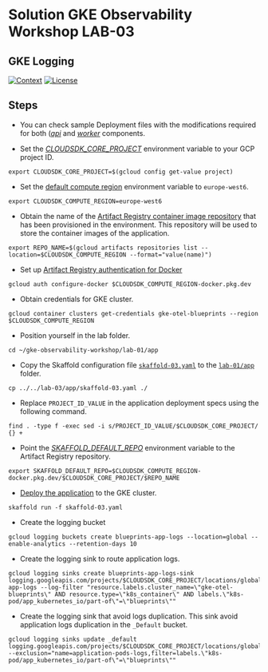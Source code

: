 # Solution GKE Observability Workshop LAB-03

## GKE Logging

[![Context](https://img.shields.io/badge/GKE%20Observability%20Workshop-03-blue.svg)](#)
[![License](https://img.shields.io/badge/License-Apache%202.0-blue.svg)](https://opensource.org/licenses/Apache-2.0)

## Steps

* You can check sample Deployment files with the modifications required for both ([*api*](./app/api/k8s/deployment.yaml) and [*worker*](./app/worker/k8s/deployment.yaml) components.

* Set the [*CLOUDSDK_CORE_PROJECT*](https://cloud.google.com/compute/docs/gcloud-compute#default_project) environment variable to your GCP project ID.
```
export CLOUDSDK_CORE_PROJECT=$(gcloud config get-value project)
```

* Set the [default compute region](https://cloud.google.com/compute/docs/gcloud-compute#set-default-region-zone-environment-variables) environment variable to `europe-west6`.
```
export CLOUDSDK_COMPUTE_REGION=europe-west6
```

* Obtain the name of the [Artifact Registry container image repository](https://cloud.google.com/sdk/gcloud/reference/artifacts/repositories/list) that has been provisioned in the environment. This repository will be used to store the container images of the application.

```
export REPO_NAME=$(gcloud artifacts repositories list --location=$CLOUDSDK_COMPUTE_REGION --format="value(name)")
```

* Set up [Artifact Registry authentication for Docker](https://cloud.google.com/artifact-registry/docs/docker/authentication#gcloud-helper)
```
gcloud auth configure-docker $CLOUDSDK_COMPUTE_REGION-docker.pkg.dev
```

* Obtain credentials for GKE cluster.
```
gcloud container clusters get-credentials gke-otel-blueprints --region $CLOUDSDK_COMPUTE_REGION
```

* Position yourself in the lab folder.
```
cd ~/gke-observability-workshop/lab-01/app
```

* Copy the Skaffold configuration file [`skaffold-03.yaml`](./app/skaffold-02.yaml) to the [`lab-01/app`](../lab-01/app/) folder.
```
cp ../../lab-03/app/skaffold-03.yaml ./
```

* Replace `PROJECT_ID_VALUE` in the application deployment specs using the following command.
```
find . -type f -exec sed -i s/PROJECT_ID_VALUE/$CLOUDSDK_CORE_PROJECT/ {} +
```

* Point the [*SKAFFOLD_DEFAULT_REPO*](https://skaffold.dev/docs/environment/image-registries/#:~:text=default%2Drepo%20%3Cmyrepo%3E-,SKAFFOLD_DEFAULT_REPO,-environment%20variable) environment variable to the Artifact Registry repository.
```
export SKAFFOLD_DEFAULT_REPO=$CLOUDSDK_COMPUTE_REGION-docker.pkg.dev/$CLOUDSDK_CORE_PROJECT/$REPO_NAME
```

* [Deploy the application](https://skaffold.dev/docs/deployers/kubectl/) to the GKE cluster.
```
skaffold run -f skaffold-03.yaml
```

* Create the logging bucket

```shell
gcloud logging buckets create blueprints-app-logs --location=global --enable-analytics --retention-days 10
```

* Create the logging sink to route application logs.

```shell
gcloud logging sinks create blueprints-app-logs-sink logging.googleapis.com/projects/$CLOUDSDK_CORE_PROJECT/locations/global/buckets/blueprints-app-logs --log-filter "resource.labels.cluster_name=\"gke-otel-blueprints\" AND resource.type=\"k8s_container\" AND labels.\"k8s-pod/app_kubernetes_io/part-of\"=\"blueprints\""
```

* Create the logging sink that avoid logs duplication. This sink avoid application logs duplication in the `_Default` bucket.

```shell
gcloud logging sinks update _default logging.googleapis.com/projects/$CLOUDSDK_CORE_PROJECT/locations/global/buckets/_Default --exclusion="name=application-pods-logs,filter=labels.\"k8s-pod/app_kubernetes_io/part-of\"=\"blueprints\""
```